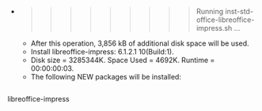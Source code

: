 * >>>>>>>>> Running inst-std-office-libreoffice-impress.sh ...
  * After this operation, 3,856 kB of additional disk space will be used.
  * Install libreoffice-impress: 6.1.2.1 10(Build:1).
  * Disk size = 3285344K. Space Used = 4692K. Runtime = 00:00:00:03.
  * The following NEW packages will be installed:
  ```bash
libreoffice-impress
  ```
